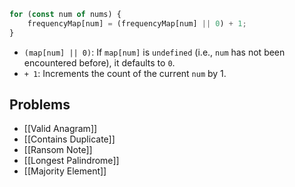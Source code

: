 ```javascript
for (const num of nums) {
    frequencyMap[num] = (frequencyMap[num] || 0) + 1;
}
```
- `(map[num] || 0)`: If `map[num]` is `undefined` (i.e., `num` has not been encountered before), it defaults to `0`.
- `+ 1`: Increments the count of the current `num` by 1.

## Problems
- [[Valid Anagram]]
- [[Contains Duplicate]]
- [[Ransom Note]]
- [[Longest Palindrome]]
- [[Majority Element]]
